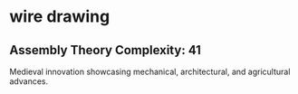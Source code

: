 # wire drawing

## Assembly Theory Complexity: 41
Medieval innovation showcasing mechanical, architectural, and agricultural advances.
